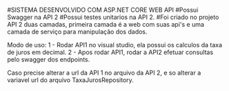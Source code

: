 #SISTEMA DESENVOLVIDO COM ASP.NET CORE WEB API
#Possui Swagger na API 2
#Possui testes unitarios na API 2.
#Foi criado no projeto API 2 duas camadas, primeira camada é a web com suas api's e uma camada de serviço para manipulação dos dados.

Modo de uso:
1 - Rodar API1 no visual studio, ela possui os calculos da taxa de juros em decimal.
2 - Apos rodar API1, rodar a API2 efetuar consultas pelo swagger dos endpoints.

Caso precise alterar a url da API 1 no arquivo da API 2, e so alterar a variavel url do arquivo TaxaJurosRepository.
